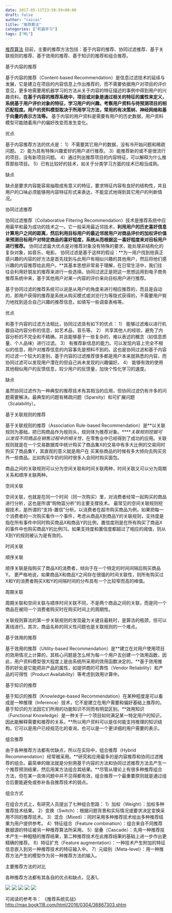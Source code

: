 ```yaml
---
date: 2017-05-11T23:59:59+00:00
draft: false
author: "caicai"
title: "推荐算法"
categories: ["机器学习"]
tags: ["ML"] 
---
```


[推荐算法](http://blog.csdn.net/u012073449/article/details/52047596)
目前，主要的推荐方法包括：基于内容的推荐、协同过滤推荐、基于关联规则的推荐、基于效用的推荐、基于知识的推荐和组合推荐。

基于内容的推荐

基于内容的推荐（Content-based Recommendation）是信息过滤技术的延续与发展，它是建立在项目的内容信息上作出推荐的，而不需要依据用户对项目的评价意见，更多地需要用机器学习的方法从关于内容的特征描述的事例中得到用户的兴趣资料。**在基于内容的推荐系统中，项目或对象是通过相关的特征的属性来定义，系统基于用户评价对象的特征，学习用户的兴趣，考察用户资料与待预测项目的相匹配程度。用户的资料模型取决于所用学习方法，常用的有决策树、神经网络和基于向量的表示方法等。** 基于内容的用户资料是需要有用户的历史数据，用户资料模型可能随着用户的偏好改变而发生变化。

优点

基于内容推荐方法的优点是：
 1）不需要其它用户的数据，没有冷开始问题和稀疏问题。
 2）能为具有特殊兴趣爱好的用户进行推荐。
 3）能推荐新的或不是很流行的项目，没有新项目问题。
 4）通过列出推荐项目的内容特征，可以解释为什么推荐那些项目。
 5）已有比较好的技术，如关于分类学习方面的技术已相当成熟。

缺点

缺点是要求内容能容易抽取成有意义的特征，要求特征内容有良好的结构性，并且用户的口味必须能够用内容特征形式来表达，不能显式地得到其它用户的判断情况。

协同过滤推荐

协同过滤推荐（Collaborative Filtering Recommendation）技术是推荐系统中应用最早和最为成功的技术之一。它一般采用最近邻技术，**利用用户的历史喜好信息计算用户之间的距离，然后利用目标用户的最近邻居用户对商品评价的加权评价值来预测目标用户对特定商品的喜好程度，系统从而根据这一喜好程度来对目标用户进行推荐。** 
协同过滤最大优点是对推荐对象没有特殊的要求，能处理非结构化的复杂对象，如音乐、电影。
协同过滤是基于这样的假设：**为一用户找到他真正感兴趣的内容的好方法是首先找到与此用户有相似兴趣的其他用户，然后将他们感兴趣的内容推荐给此用户。**其基本思想非常易于理解，在日常生活中，我们往往会利用好朋友的推荐来进行一些选择。协同过滤正是把这一思想运用到电子商务推荐系统中来，基于其他用户对某一内容的评价来向目标用户进行推荐。

基于协同过滤的推荐系统可以说是从用户的角度来进行相应推荐的，而且是自动的，即用户获得的推荐是系统从购买模式或浏览行为等隐式获得的，不需要用户努力地找到适合自己兴趣的推荐信息，如填写一些调查表格等。

优点

和基于内容的过滤方法相比，协同过滤具有如下的优点：
 1） 能够过滤难以进行机器自动内容分析的信息，如艺术品，音乐等。
 2） 共享其他人的经验，避免了内容分析的不完全和不精确，并且能够基于一些复杂的，难以表述的概念（如信息质量、个人品味）进行过滤。
 3） 有推荐新信息的能力。可以发现内容上完全不相似的信息，用户对推荐信息的内容事先是预料不到的。这也是协同过滤和基于内容的过滤一个较大的差别，基于内容的过滤推荐很多都是用户本来就熟悉的内容，而协同过滤可以发现用户潜在的但自己尚未发现的兴趣偏好。
 4） 能够有效的使用其他相似用户的反馈信息，较少用户的反馈量，加快个性化学习的速度。

缺点

虽然协同过滤作为一种典型的推荐技术有其相当的应用，但协同过滤仍有许多的问题需要解决。最典型的问题有稀疏问题（Sparsity）和可扩展问题（Scalability）。

基于关联规则的推荐

基于关联规则的推荐（Association Rule-based Recommendation）是**以关联规则为基础，把已购商品作为规则头，规则体为推荐对象。*****关联规则挖掘可以发现不同商品在销售过程中的相关性*，在零售业中已经得到了成功的应用。关联规则就是在一个交易数据库中统计购买了商品集X的交易中有多大比例的交易同时购买了商品集Y，其直观的意义就是用户在
 买某些商品的时候有多大倾向去购买另外一些商品。比如购买牛奶的同时很多人会同时购买面包。

商品之间的关联规则可以分为空间关联和时间关联两种，时间关联又可以分为周期关系和顺序关联两种。

空间关联

空间关联，也就是在同一个时间（同一次购买）里，对消费者经常一起购买的商品进行分析，这也是所谓“购物篮分析”的主要支撑技术。
最常见的空间关联规则挖掘技术，是所谓的“支持-置信”分析。以消费者在超市购买商品为例，如果把每一个消费者的一次购买看作一个事件，考虑从商品X到商品Y的关联规则，支持度是指在所有事件中同时购买商品X和商品Y的比例，置信度则是在所有购买了商品X的事件中也购买商品Y的比例[1]。如果支持度和置信度都超过了相应的阈值，则从X到Y的规则被认为是有效的。

时间关联

顺序关联

顺序关联是指购买了商品X的消费者，倾向于在一个特定的时间间隔后购买商品Y。
更严格地说，如果商品X和商品Y之间存在很强的时间关联性，则所有购买过X和Y的消费者购买X和Y的间隔时间的分布具有一个比较窄而高的峰值。

周期关联

周期关联和空间关联与顺序时间关联不同，不是两个商品之间的关联，而是同一个商品在被同一个消费者购买时在购买时间上的周期性。

关联规则算法的第一步关联规则的发现最为关键且最耗时，是算法的瓶颈，但可以离线进行。其次，商品名称的同义性问题也是关联规则的一个难点。

基于效用的推荐

基于效用的推荐（Utility-based Recommendation）是**建立在对用户使用项目的效用情况上计算的，其核心问题是怎么样为每一个用户去创建一个效用函数，因此，用户资料模型很大程度上是由系统所采用的效用函数决定的。**基于效用推荐的好处是它能把非产品的属性，如提供商的可靠性（Vendor Reliability）和产品的可得性（Product Availability）等考虑到效用计算中。

基于知识的推荐

基于知识的推荐（Knowledge-based Recommendation）在某种程度是可以看成是一种推理（Inference）技术，它不是建立在用户需要和偏好基础上推荐的。基于知识的方法因它们所用的功能知识不同而有明显区别。**效用知识（Functional Knowledge）是一种关于一个项目如何满足某一特定用户的知识，因此能解释需要和推荐的关系，**所以用户资料可以是任何能支持推理的知识结构，它可以是用户已经规范化的查询，也可以是一个更详细的用户需要的表示。

组合推荐

由于各种推荐方法都有优缺点，所以在实际中，组合推荐（Hybrid Recommendation）经常被采用。**研究和应用最多的是内容推荐和协同过滤推荐的组合。最简单的做法就是分别用基于内容的方法和协同过滤推荐方法去产生一个推荐预测结果，然后用某方法组合其结果。**尽管从理论上有很多种推荐组合方法，但在某一具体问题中并不见得都有效，组合推荐一个最重要原则就是通过组合后要能避免或弥补各自推荐技术的弱点。

组合方式

在组合方式上，有研究人员提出了七种组合思路：
 1）加权（Weight）：加权多种推荐技术结果。
 2）变换（Switch）：根据问题背景和实际情况或要求决定变换采用不同的推荐技术。
 3）混合（Mixed）：同时采用多种推荐技术给出多种推荐结果为用户提供参考。
 4）特征组合（Feature combination）：组合来自不同推荐数据源的特征被另一种推荐算法所采用。
 5）层叠（Cascade）：先用一种推荐技术产生一种粗糙的推荐结果，第二种推荐技术在此推荐结果的基础上进一步作出更精确的推荐。
 6）特征扩充（Feature augmentation）：一种技术产生附加的特征信息嵌入到另一种推荐技术的特征输入中。
 7）元级别（Meta-level）：用一种推荐方法产生的模型作为另一种推荐方法的输入。

主要推荐方法的对比

各种推荐方法都有其各自的优点和缺点，见表1。

![](http://upload-images.jianshu.io/upload_images/1070582-f41b376fa2f84849?imageMogr2/auto-orient/strip%7CimageView2/2/w/1240)
![](http://upload-images.jianshu.io/upload_images/1070582-7b8a9cec5d0f557b?imageMogr2/auto-orient/strip%7CimageView2/2/w/1240)
![](http://upload-images.jianshu.io/upload_images/1070582-103b3331f942aecc?imageMogr2/auto-orient/strip%7CimageView2/2/w/1240)
![](http://upload-images.jianshu.io/upload_images/1070582-01d21c47086137e9?imageMogr2/auto-orient/strip%7CimageView2/2/w/1240)
![](http://upload-images.jianshu.io/upload_images/1070582-dc711301142bd2d4?imageMogr2/auto-orient/strip%7CimageView2/2/w/1240)

可阅读的参考书：
《推荐系统实战》http://max.book118.com/html/2016/0304/36867303.shtm
